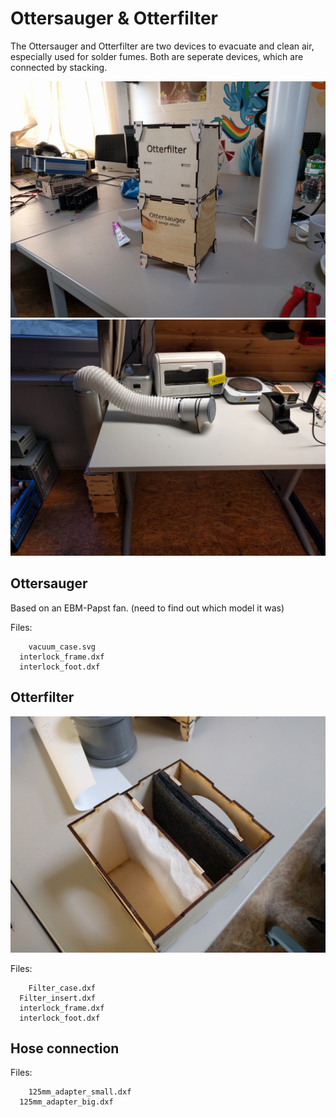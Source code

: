 # Ottersauger & Otterfilter

The Ottersauger and Otterfilter are two devices to evacuate and clean air, especially used for solder fumes. Both are seperate devices, which are connected by stacking.

![](/images/IMG_20180414_180506.jpg)
![](/images/IMG_20180414_201624.jpg)

## Ottersauger

Based on an EBM-Papst fan. (need to find out which model it was)

Files:

```
 	vacuum_case.svg
  interlock_frame.dxf
  interlock_foot.dxf
```

## Otterfilter

![](/images/IMG_20180414_180157.jpg)

Files:

```
 	Filter_case.dxf
  Filter_insert.dxf
  interlock_frame.dxf
  interlock_foot.dxf
```

## Hose connection

Files:

```
 	125mm_adapter_small.dxf
  125mm_adapter_big.dxf
```
